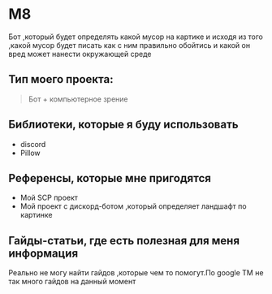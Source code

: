 # M8
Бот ,который будет определять какой мусор на картике и исходя из того ,какой мусор будет писать как с ним правильно обойтись и какой он вред может нанести окружающей среде
## Тип моего проекта:
> Бот + компьютерное зрение

## Библиотеки, которые я буду использовать
- discord
- Pillow
## Референсы, которые мне пригодятся
- Мой SCP проект
- Мой проект с дискорд-ботом ,который определяет ландшафт по картинке

## Гайды-статьи, где есть полезная для меня информация
 Реально не могу найти гайдов ,которые чем то помогут.По google TM не так много гайдов на данный момент
